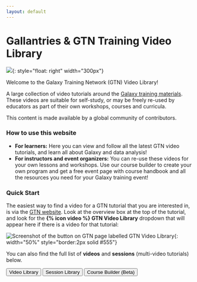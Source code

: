 ```yaml
---
layout: default
---
```


# Gallantries & GTN Training Video Library

![]({{site.baseurl}}/{{site.image_dir}}/logos/gtn.png){: style="float: right" width="300px"}

Welcome to the Galaxy Training Network (GTN) Video Library!

A large collection of video tutorials around the [Galaxy training materials](https://training.galaxyproject.org). These videos are suitable for self-study, or may be freely re-used by educators as part of their own workshops, courses and curricula.

This content is made available by a global community of contributors.

### How to use this website

- **For learners:** Here you can view and follow all the latest GTN video tutorials, and learn all about Galaxy and data analysis!
- **For instructors and event organizers:** You can re-use these videos for your own lessons and workshops. Use our course builder to create your own program and get a free event page with course handbook and all the resources you need for your Galaxy training event!

### Quick Start

The easiest way to find a video for a GTN tutorial that you are interested in, is via the [GTN website](https://training.galaxyproject.org). Look at the overview box at the top of the tutorial, and look for the  **{% icon video %} GTN Video Library** dropdown that will appear here if there is a video for that tutorial:

![Screenshot of the button on GTN page labelled GTN Video Library]({{site.baseurl}}/assets/images/gtn-videolib-connection.png){: width="50%" style="border:2px solid #555"}

You can also find the full list of **videos** and **sessions** (multi-video tutorials) below.

<a href="library"><button type="button" class="btn btn-warning">Video Library</button></a>
<a href="session-library"><button type="button" class="btn btn-warning">Session Library</button></a>
<a href="course-builder"><button type="button" class="btn btn-info">Course Builder (Beta)</button></a>




